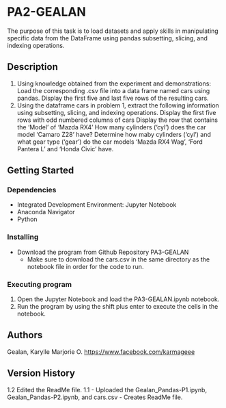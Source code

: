 # PA2-GEALAN

The purpose of this task is to load datasets and apply skills in manipulating specific data from the DataFrame using pandas subsetting, slicing, and indexing operations.

## Description

1. Using knowledge obtained from the experiment and demonstrations:
   Load the corresponding .csv file into a data frame named cars using pandas.
   Display the first five and last five rows of the resulting cars.
2. Using the dataframe cars in problem 1, extract the following information using subsetting, slicing, and indexing operations.
   Display the first five rows with odd numbered columns of cars
   Display the row that contains the ‘Model’ of ‘Mazda RX4’
   How many cylinders (‘cyl’) does the car model ‘Camaro Z28’ have?
   Determine how maby cylinders (‘cyl’) and what gear type (‘gear’) do the car models ‘Mazda RX4 Wag’, ‘Ford Pantera L’ and ‘Honda Civic’ have.

## Getting Started

### Dependencies

- Integrated Development Environment: Jupyter Notebook
- Anaconda Navigator
- Python

### Installing
- Download the program from Github Repository PA3-GEALAN
    - Make sure to download the cars.csv in the same directory as the notebook file in order for the code to run.

### Executing program

1. Open the Jupyter Notebook and load the PA3-GEALAN.ipynb notebook.
2. Run the program by using the shift plus enter to execute the cells in the notebook.

## Authors
Gealan, Karylle Marjorie O. https://www.facebook.com/karmageee

## Version History

1.2 Edited the ReadMe file.
1.1 
    - Uploaded the Gealan_Pandas-P1.ipynb, Gealan_Pandas-P2.ipynb, and cars.csv
    - Creates ReadMe file.
